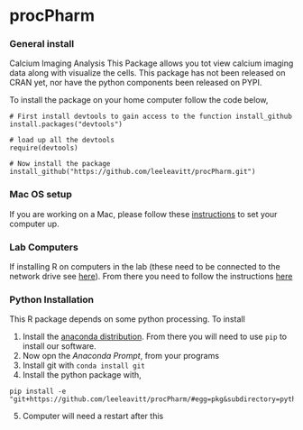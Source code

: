 # procPharm

### General install
Calcium Imaging Analysis
This Package allows you tot view calcium imaging data along with visualize the cells. This package has not been released on CRAN yet, nor have the python components been released on PYPI.

To install the package on your home computer follow the code below,
````
# First install devtools to gain access to the function install_github
install.packages("devtools")

# load up all the devtools
require(devtools)

# Now install the package
install_github("https://github.com/leeleavitt/procPharm.git")

````
### Mac OS setup
If you are working on a Mac, please follow these [instructions](./extras/procPharm_MacOS_setup.md) to set your computer up.

### Lab Computers
If installing R on computers in the lab (these need to be connected to the network drive see [here](./extras/Z_drive_Mounting_Information_1.docx)). From there you need to follow the instructions [here](./extras/README.R)

### Python Installation
This R package depends on some python processing. To install
1. Install the [anaconda distribution](https://www.anaconda.com/distribution/). From there you will need to use `pip` to install our software. 
2. Now opn the *Anaconda Prompt*, from your programs
3. Install git with `conda install git`
4. Install the python package with, 

````
pip install -e "git+https://github.com/leeleavitt/procPharm/#egg=pkg&subdirectory=python_packages/python_pharmer"
````
5. Computer will need a restart after this


